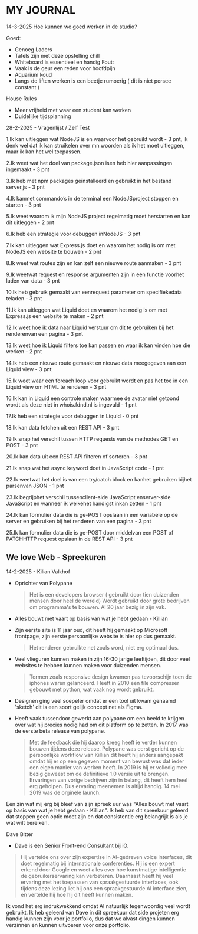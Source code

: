 # MY JOURNAL

14-3-2025
Hoe kunnen we goed werken in de studio?

Goed:
- Genoeg Laders
- Tafels zijn met deze opstelling chill
- Whiteboard is essentieel en handig
Fout:
- Vaak is de geur een reden voor hoofdpijn
- Aquarium koud 
- Langs de liften werken is een beetje rumoerig ( dit is niet persee constant )

House Rules
* Meer vrijheid met waar een student kan werken
* Duidelijke tijdsplanning

28-2-2025 - Vragenlijst / Zelf Test

1.Ik kan uitleggen wat NodeJS is en waarvoor het gebruikt wordt
    - 3 pnt, ik denk wel dat ik kan struikelen over mn woorden als ik het moet uitleggen, maar ik kan het wel toepassen.
    
2.Ik weet wat het doel van package.json isen heb hier aanpassingen ingemaakt
    - 3 pnt
    
3.Ik heb met npm packages geïnstalleerd en gebruikt in het bestand server.js
    - 3 pnt
    
4.Ik kanmet commando’s in de terminal een NodeJSproject stoppen en starten
    - 3 pnt
    
5.Ik weet waarom ik mijn NodeJS project regelmatig moet herstarten en kan dit uitleggen
    - 2 pnt
    
6.Ik heb een strategie voor debuggen inNodeJS
    - 3 pnt
    
7.Ik kan uitleggen wat Express.js doet en waarom het nodig is om met NodeJS een website te bouwen
    - 2 pnt
    
8.Ik weet wat routes zijn en kan zelf een nieuwe route aanmaken
    - 3 pnt
    
9.Ik weetwat request en response argumenten zijn in een functie voorhet laden van data
    - 3 pnt
    
10.Ik heb gebruik gemaakt van eenrequest parameter om specifiekedata teladen
    - 3 pnt
    
11.Ik kan uitleggen wat Liquid doet en waarom het nodig is om met Express.js een website te maken
    - 2 pnt
    
12.Ik weet hoe ik data naar Liquid verstuur om dit te gebruiken bij het renderenvan een pagina
    - 3 pnt
    
13.Ik weet hoe ik Liquid filters toe kan passen en waar ik kan vinden hoe die werken
    - 2 pnt
    
14.Ik heb een nieuwe route gemaakt en nieuwe data meegegeven aan een Liquid view
    - 3 pnt
    
15.Ik weet waar een foreach loop voor gebruikt wordt en pas het toe in een Liquid view om HTML te renderen
    - 3 pnt
    
16.Ik kan in Liquid een controle maken waarmee de avatar niet getoond wordt als deze niet in whois.fdnd.nl is ingevuld
    - 1 pnt
    
17.Ik heb een strategie voor debuggen in Liquid
    - 0 pnt
    
18.Ik kan data fetchen uit een REST API
    - 3 pnt
    
19.Ik snap het verschil tussen HTTP requests van de methodes GET en POST
    - 3 pnt
    
20.Ik kan data uit een REST API filteren of sorteren
    - 3 pnt
    
21.Ik snap wat het async keyword doet in JavaScript code
    - 1 pnt
    
22.Ik weetwat het doel is van een try/catch block en kanhet gebruiken bijhet parsenvan JSON
    - 1 pnt
    
23.Ik begrijphet verschil tussenclient-side JavaScript enserver-side JavaScript en wanneer ik welkehet handigst inkan zetten
    - 1 pnt
    
24.Ik kan formulier data die is ge-POST opslaan in een variabele op de server en gebruiken bij het renderen van een pagina
    - 3 pnt
    
25.Ik kan formulier data die is ge-POST door middelvan een POST of PATCHHTTP request opslaan in de REST API
    - 3 pnt

## We love Web - Spreekuren

14-2-2025 - Kilian Valkhof

- Oprichter van Polypane
    > Het is een developers browser ( gebruikt door tien duizenden mensen door heel de wereld)
    > Wordt gebruikt door grote bedrijven om programma's te bouwen.
    > Al 20 jaar bezig in zijn vak.

- Alles bouwt met vaart op basis van wat je hebt gedaan - Killian

- Zijn eerste site is 11 jaar oud, dit heeft hij gemaakt op Microsoft frontpage, zijn eerste persoonlijke website is hier op dus gemaakt.
    > Het renderen gebruikte net zoals word, niet erg optimaal dus.
    
- Veel vlieguren kunnen maken in zijn 16-30 jarige leeftijden, dit door veel websites te hebben kunnen maken voor duizenden mensen.
    > Termen zoals responsive design kwamen pas tevoorschijn toen de iphones waren gelanceerd.
    > Heeft in 2010 een file compresser gebouwt met python, wat vaak nog wordt gebruikt.

- Designen ging veel soepeler omdat er een tool uit kwam genaamd 'sketch' dit is een soort gelijk concept net als Figma.

- Heeft vaak tussendoor gewerkt aan polypane om een beeld te krijgen over wat hij precies nodig had om dit platform op te zetten. In 2017 was de eerste beta release van polypane.
    > Met de feedback die hij daarop kreeg heeft ie verder kunnen bouwen tijdens deze release.
    > Polypane was eerst gericht op de persoonlijke workflow van Killian dit heeft hij anders aangepakt omdat hij er op een gegeven moment van bewust was dat ieder een eigen manier van werken heeft.
    > In 2019 is hij er volledig mee bezig geweest om de definitieve 1.0 versie uit te brengen. 
    > Ervaringen van vorige bedrijven zijn in belang, dit heeft hem heel erg geholpen. Dus ervaring meenemen is altijd handig.
    > 14 mei 2019 was de orginele launch.
    
Één zin wat mij erg bij bleef van zijn spreek uur was "Alles bouwt met vaart op basis van wat je hebt gedaan - Killian". Ik heb van dit spreekuur geleerd dat stoppen geen optie moet zijn en dat consistentie erg belangrijk is als je wat wilt bereiken.
    

Dave Bitter

- Dave is een Senior Front-end Consultant bij iO. 
> Hij vertelde ons over zijn expertise in AI-gedreven voice interfaces, dit doet regelmatig bij internationale conferenties. Hij is een expert erkend door Google en weet alles over hoe kunstmatige intelligentie de   gebruikerservaring kan verbeteren. Daarnaast heeft hij veel ervaring met het toepassen van spraakgestuurde interfaces, ook tijdens deze lezing liet hij ons een spraakgestuurde AI interface zien, en vertelde hij hoe hij dit heeft kunnen maken.

Ik vond het erg indrukwekkend omdat AI natuurlijk tegenwoordig veel wordt gebruikt. Ik heb geleerd van Dave in dit spreekuur dat side projeten erg handig kunnen zijn voor je portfolio, dus dat we alvast dingen kunnen verzinnen en kunnen uitvoeren voor onze portfolio.

